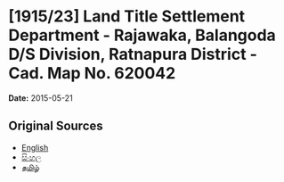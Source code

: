 # [1915/23] Land Title Settlement Department - Rajawaka, Balangoda D/S Division, Ratnapura District - Cad. Map No. 620042

**Date:** 2015-05-21

## Original Sources

- [English](https://documents.gov.lk/view/extra-gazettes/2015/5/1915-23_E.pdf)
- [සිංහල](https://documents.gov.lk/view/extra-gazettes/2015/5/1915-23_S.pdf)
- [தமிழ்](https://documents.gov.lk/view/extra-gazettes/2015/5/1915-23_T.pdf)
